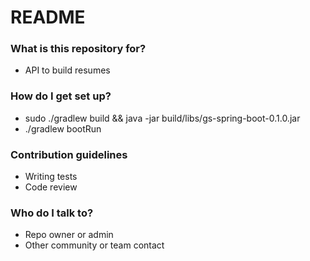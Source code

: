 # README #

### What is this repository for? ###

* API to build resumes

### How do I get set up? ###
* sudo ./gradlew build && java -jar build/libs/gs-spring-boot-0.1.0.jar
* ./gradlew bootRun

### Contribution guidelines ###

* Writing tests
* Code review

### Who do I talk to? ###

* Repo owner or admin
* Other community or team contact
